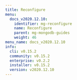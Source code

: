 ```yaml
---
title: Reconfigure
menu:
  docs_v2020.12.10:
    identifier: mg-reconfigure
    name: Reconfigure
    parent: mg-mongodb-guides
    weight: 46
menu_name: docs_v2020.12.10
info:
  cli: v0.15.2
  community: v0.15.2
  enterprise: v0.2.2
  installer: v0.15.2
  version: v2020.12.10
---
```


